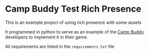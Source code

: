 # Camp Buddy Test Rich Presence

This is an example project of using rich presence with some assets

It programmed in python to serve as an example of the [Camp Buddy][campbuddy] developers to implement it in their game.

All requirements are listed in the `requirements.txt` file


[campbuddy]: https://www.blitsgames.com/